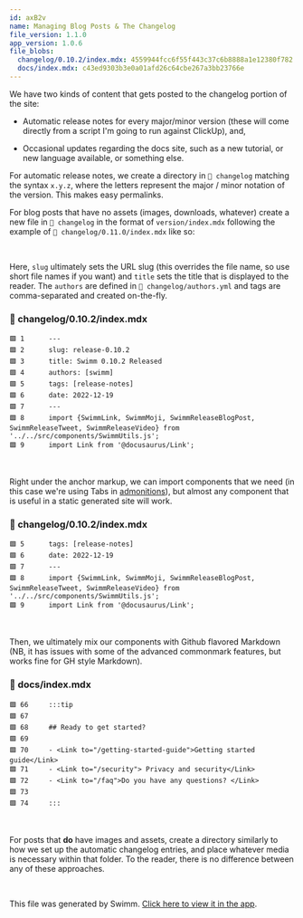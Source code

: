```yaml
---
id: axB2v
name: Managing Blog Posts & The Changelog
file_version: 1.1.0
app_version: 1.0.6
file_blobs:
  changelog/0.10.2/index.mdx: 4559944fcc6f55f443c37c6b8888a1e12380f782
  docs/index.mdx: c43ed9303b3e0a01afd26c64cbe267a3bb23766e
---
```


We have two kinds of content that gets posted to the changelog portion of the site:

*   Automatic release notes for every major/minor version (these will come directly from a script I'm going to run against ClickUp), and,
    
*   Occasional updates regarding the docs site, such as a new tutorial, or new language available, or something else.
    

For automatic release notes, we create a directory in `📄 changelog` matching the syntax `x.y.z`, where the letters represent the major / minor notation of the version. This makes easy permalinks.

For blog posts that have no assets (images, downloads, whatever) create a new file in `📄 changelog` in the format of `version/index.mdx` following the example of `📄 changelog/0.11.0/index.mdx` like so:

<br/>

Here, `slug`<swm-token data-swm-token=":changelog/0.10.2/index.mdx:2:0:0:`slug: release-0.10.2`"/> ultimately sets the URL slug (this overrides the file name, so use short file names if you want) and `title`<swm-token data-swm-token=":changelog/0.10.2/index.mdx:3:0:0:`title: Swimm 0.10.2 Released`"/> sets the title that is displayed to the reader. The `authors`<swm-token data-swm-token=":changelog/0.10.2/index.mdx:4:0:0:`authors: [swimm] `"/> are defined in `📄 changelog/authors.yml` and tags are comma-separated and created on-the-fly.
<!-- NOTE-swimm-snippet: the lines below link your snippet to Swimm -->
### 📄 changelog/0.10.2/index.mdx
```mdx
🟩 1      ---
🟩 2      slug: release-0.10.2
🟩 3      title: Swimm 0.10.2 Released
🟩 4      authors: [swimm] 
🟩 5      tags: [release-notes]
🟩 6      date: 2022-12-19
🟩 7      ---
🟩 8      import {SwimmLink, SwimmMoji, SwimmReleaseBlogPost, SwimmReleaseTweet, SwimmReleaseVideo} from '../../src/components/SwimmUtils.js';
🟩 9      import Link from '@docusaurus/Link';
```

<br/>

Right under the anchor markup, we can import components that we need (in this case we're using Tabs in [admonitions](https://docusaurus.io/docs/markdown-features/admonitions)), but almost any component that is useful in a static generated site will work.
<!-- NOTE-swimm-snippet: the lines below link your snippet to Swimm -->
### 📄 changelog/0.10.2/index.mdx
```mdx
🟩 5      tags: [release-notes]
🟩 6      date: 2022-12-19
🟩 7      ---
🟩 8      import {SwimmLink, SwimmMoji, SwimmReleaseBlogPost, SwimmReleaseTweet, SwimmReleaseVideo} from '../../src/components/SwimmUtils.js';
🟩 9      import Link from '@docusaurus/Link';
```

<br/>

Then, we ultimately mix our components with Github flavored Markdown (NB, it has issues with some of the advanced commonmark features, but works fine for GH style Markdown).
<!-- NOTE-swimm-snippet: the lines below link your snippet to Swimm -->
### 📄 docs/index.mdx
```mdx
🟩 66     :::tip
🟩 67     
🟩 68     ## Ready to get started?
🟩 69     
🟩 70     - <Link to="/getting-started-guide">Getting started guide</Link>
🟩 71     - <Link to="/security"> Privacy and security</Link>
🟩 72     - <Link to="/faq">Do you have any questions? </Link>
🟩 73     
🟩 74     :::
```

<br/>

For posts that **do** have images and assets, create a directory similarly to how we set up the automatic changelog entries, and place whatever media is necessary within that folder. To the reader, there is no difference between any of these approaches.

<br/>

This file was generated by Swimm. [Click here to view it in the app](https://app.swimm.io/repos/Z2l0aHViJTNBJTNBZG9jcy5zd2ltbS5pbyUzQSUzQXN3aW1taW8=/docs/axB2v).
